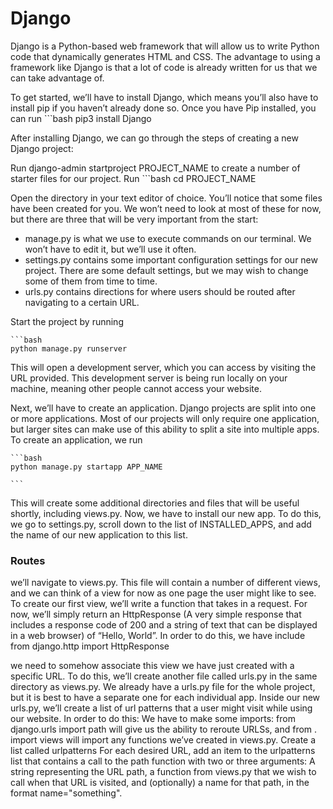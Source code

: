 # Django
Django is a Python-based web framework that will allow us to write Python code that dynamically generates HTML and CSS. The advantage to using a framework like Django is that a lot of code is already written for us that we can take advantage of.

To get started, we’ll have to install Django, which means you’ll also have to install pip if you haven’t already done so.
Once you have Pip installed, you can run
    ```bash
    pip3 install Django 


After installing Django, we can go through the steps of creating a new Django project:

Run django-admin startproject PROJECT_NAME to create a number of starter files for our project.
Run 
    ```bash
    cd PROJECT_NAME
 
Open the directory in your text editor of choice. You’ll notice that some files have been created for you. We won’t need to look at most of these for now, but there are three that will be very important from the start:
- manage.py is what we use to execute commands on our terminal. We won’t have to edit it, but we’ll use it often.
- settings.py contains some important configuration settings for our new project. There are some default settings, but we may wish to change some of them from time to time.
- urls.py contains directions for where users should be routed after navigating to a certain URL.

Start the project by running 

    ```bash
    python manage.py runserver

This will open a development server, which you can access by visiting the URL provided. This development server is being run locally on your machine, meaning other people cannot access your website.


Next, we’ll have to create an application. Django projects are split into one or more applications. Most of our projects will only require one application, but larger sites can make use of this ability to split a site into multiple apps. To create an application, we run 

    ```bash
    python manage.py startapp APP_NAME 

    ```
This will create some additional directories and files that will be useful shortly, including views.py.
Now, we have to install our new app. To do this, we go to settings.py, scroll down to the list of INSTALLED_APPS, and add the name of our new application to this list.

### Routes

we’ll navigate to views.py. This file will contain a number of different views, and we can think of a view for now as one page the user might like to see. To create our first view, we’ll write a function that takes in a request. For now, we’ll simply return an HttpResponse (A very simple response that includes a response code of 200 and a string of text that can be displayed in a web browser) of “Hello, World”. In order to do this, we have include from django.http import HttpResponse

we need to somehow associate this view we have just created with a specific URL. To do this, we’ll create another file called urls.py in the same directory as views.py. We already have a urls.py file for the whole project, but it is best to have a separate one for each individual app.
Inside our new urls.py, we’ll create a list of url patterns that a user might visit while using our website. In order to do this:
We have to make some imports: from django.urls import path will give us the ability to reroute URLSs, and from . import views will import any functions we’ve created in views.py.
Create a list called urlpatterns
For each desired URL, add an item to the urlpatterns list that contains a call to the path function with two or three arguments: A string representing the URL path, a function from views.py that we wish to call when that URL is visited, and (optionally) a name for that path, in the format name="something".
